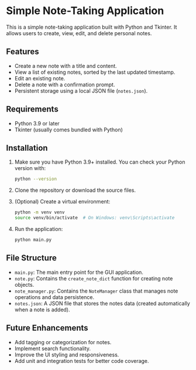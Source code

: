 # Simple Note-Taking Application

This is a simple note-taking application built with Python and Tkinter. It allows users to create, view, edit, and delete personal notes.

## Features

- Create a new note with a title and content.
- View a list of existing notes, sorted by the last updated timestamp.
- Edit an existing note.
- Delete a note with a confirmation prompt.
- Persistent storage using a local JSON file (`notes.json`).

## Requirements

- Python 3.9 or later
- Tkinter (usually comes bundled with Python)

## Installation

1. Make sure you have Python 3.9+ installed. You can check your Python version with:

   ```bash
   python --version
   ```

2. Clone the repository or download the source files.

3. (Optional) Create a virtual environment:

   ```bash
   python -m venv venv
   source venv/bin/activate  # On Windows: venv\Scripts\activate
   ```

4. Run the application:

   ```bash
   python main.py
   ```

## File Structure

- `main.py`: The main entry point for the GUI application.
- `note.py`: Contains the `create_note_dict` function for creating note objects.
- `note_manager.py`: Contains the `NoteManager` class that manages note operations and data persistence.
- `notes.json`: A JSON file that stores the notes data (created automatically when a note is added).

## Future Enhancements

- Add tagging or categorization for notes.
- Implement search functionality.
- Improve the UI styling and responsiveness.
- Add unit and integration tests for better code coverage.
